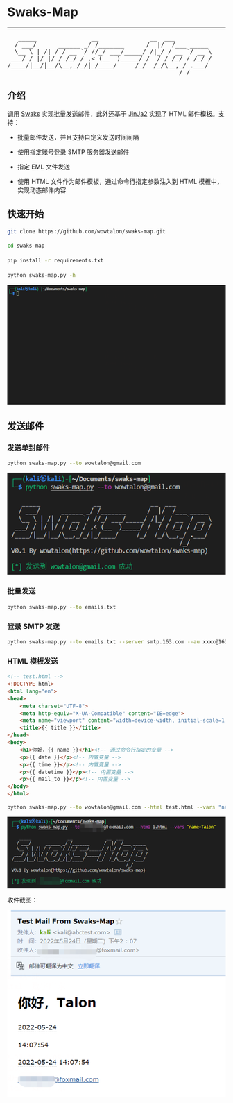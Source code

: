 # Swaks-Map

---

<pre>
   _____               __              __  ___          
  / ___/      ______ _/ /_______      /  |/  /___ _____ 
  \__ \ | /| / / __ `/ //_/ ___/_____/ /|_/ / __ `/ __ \
 ___/ / |/ |/ / /_/ / ,< (__  )_____/ /  / / /_/ / /_/ /
/____/|__/|__/\__,_/_/|_/____/     /_/  /_/\__,_/ .___/ 
                                               /_/ 
</pre>

## 介绍

调用 [Swaks](https://github.com/jetmore/swaks) 实现批量发送邮件，此外还基于 [JinJa2](https://jinja.palletsprojects.com/) 实现了 HTML 邮件模板。支持：

+ 批量邮件发送，并且支持自定义发送时间间隔

+ 使用指定账号登录 SMTP 服务器发送邮件

+ 指定 EML 文件发送

+ 使用 HTML 文件作为邮件模板，通过命令行指定参数注入到 HTML 模板中，实现动态邮件内容

## 快速开始

```bash
git clone https://github.com/wowtalon/swaks-map.git

cd swaks-map

pip install -r requirements.txt

python swaks-map.py -h
```

![](assets/help.gif)

## 发送邮件

### 发送单封邮件

```bash
python swaks-map.py --to wowtalon@gmail.com
```

![](assets/sendok.png)

### 批量发送

```bash
python swaks-map.py --to emails.txt
```

### 登录 SMTP 发送

```bash
python swaks-map.py --to emails.txt --server smtp.163.com --au xxxx@163.com --ap xxx --mail-from xxxx@163.com
```

### HTML 模板发送

```html
<!-- test.html -->
<!DOCTYPE html>
<html lang="en">
<head>
    <meta charset="UTF-8">
    <meta http-equiv="X-UA-Compatible" content="IE=edge">
    <meta name="viewport" content="width=device-width, initial-scale=1.0">
    <title>{{ title }}</title>
</head>
<body>
    <h1>你好，{{ name }}</h1><!-- 通过命令行指定的变量 -->
    <p>{{ date }}</p><!-- 内置变量 -->
    <p>{{ time }}</p><!-- 内置变量 -->
    <p>{{ datetime }}</p><!-- 内置变量 -->
    <p>{{ mail_to }}</p><!-- 内置变量 -->
</body>
</html>
```

```bash
python swaks-map.py --to wowtalon@gmail.com --html test.html --vars "name=Talon"
```

![](assets/html.png)

收件截图：

![](assets/html-mail.png)

